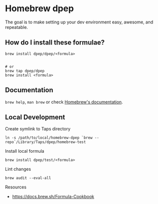 # Homebrew dpep

The goal is to make setting up your dev environment easy, awesome, and repeatable.


## How do I install these formulae?

```shell
brew install dpep/dpep/<formula>


# or
brew tap dpep/dpep
brew install <formula>
```


## Documentation

`brew help`, `man brew` or check [Homebrew's documentation](https://docs.brew.sh).


## Local Development

Create symlink to Taps directory
```
ln -s /path/to/local/homebrew-dpep `brew --repo`/Library/Taps/dpep/homebrew-test
```

Install local formula
```
brew install dpep/test/<formula>
```

Lint changes
```
brew audit --eval-all
```

Resources
- https://docs.brew.sh/Formula-Cookbook
